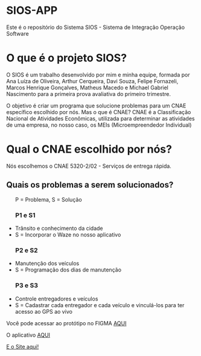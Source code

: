 # SIOS-APP

<p>Este é o repositório do Sistema SIOS - Sistema de Integração Operação Software</p>
<h1>O que é o projeto SIOS?</h1>
<p>O SIOS é um trabalho desenvolvido por mim e minha equipe, formada por Ana Luíza de Oliveira, Arthur Cerqueira, Davi Souza, Felipe Fornazeli, Marcos Henrique Gonçalves, Matheus Macedo e Michael Gabriel Nascimento para a primeira prova avaliativa do primeiro trimestre.
</p>
<p>O objetivo é criar um programa que solucione problemas para um CNAE específico escolhido por nós. Mas o que é CNAE? CNAE é a Classificação Nacional de Atividades Econômicas, utilizada para determinar as atividades de uma empresa, no nosso caso, os MEIs (Microempreendedor Individual)</p>

<h1>Qual o CNAE escolhido por nós?</h1>
<p>Nós escolhemos o CNAE 5320-2/02 - Serviços de entrega rápida.</p>
<h2>Quais os problemas a serem solucionados?</h2>
<ul>
    <p>P = Problema, S = Solução</p>
    <h3>P1 e S1</h3>
    <li>Trânsito e conhecimento da cidade</li>
    <li>S = Incorporar o Waze no nosso aplicativo</li>
    <h3>P2 e S2</h3>
    <li>Manutenção dos veículos</li>
    <li>S = Programação dos dias de manutenção</li>
    <h3>P3 e S3</h3>
    <li>Controle entregadores e veículos</li>
    <li>S = Cadastrar cada entregador e cada veículo e vinculá-los para ter acesso ao GPS ao vivo</li>
</ul>

<p>Você pode acessar ao protótipo no FIGMA <a href="https://www.figma.com/file/XwVUkWM0GnEBpNV2zqquPU/av1-1%C2%B0semestre-uj-v0.1?node-id=0%3A1&t=JGi7O1Kd4WCjMSrX-1">AQUI</a></p>
<a href="https://fornazeli.github.io/SIOS-APP/"></a>
<p>O aplicativo <a href="https://fornazeli.github.io/SIOS-APP/">AQUI</a></p>
<a href="https://marcos-henri.github.io/SIOS/" target="_blank">E o Site aqui!</a>
